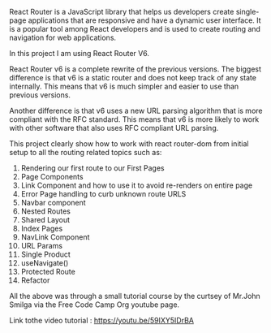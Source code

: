 React Router is a JavaScript library that helps us developers create single-page applications that are responsive and have a dynamic user interface. It is a popular tool among React developers and is used to create routing and navigation for web applications.

In this project I am using React Router V6.

React Router v6 is a complete rewrite of the previous versions. The biggest difference is that v6 is a static router and does not keep track of any state internally. This means that v6 is much simpler and easier to use than previous versions.

Another difference is that v6 uses a new URL parsing algorithm that is more compliant with the RFC standard. This means that v6 is more likely to work with other software that also uses RFC compliant URL parsing.


This project clearly show how to work with react router-dom from initial setup to all the routing related topics such as:

1. Rendering our first route to our First Pages
2. Page Components
3. Link Component and how to use it to avoid re-renders on entire page
4. Error Page handling to curb unknown route URLS
5. Navbar component
6. Nested Routes
7. Shared Layout
8. Index Pages
9. NavLink Component
10. URL Params
11. Single Product
12. useNavigate()
13. Protected Route
14. Refactor 

All the above was through a small tutorial course by the curtsey of Mr.John Smilga via the Free Code Camp Org youtube page.

Link tothe video tutorial : https://youtu.be/59IXY5IDrBA